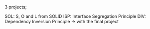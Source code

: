 3 projects; 

SOL: S, O and L from SOLID
ISP: Interface Segregation Principle
DIV: Dependency Inversion Principle -> with the final project